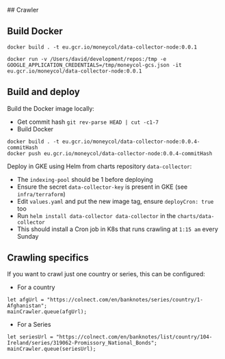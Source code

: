 ## Crawler

## Build Docker

```
docker build . -t eu.gcr.io/moneycol/data-collector-node:0.0.1
```

```
docker run -v /Users/david/development/repos:/tmp -e GOOGLE_APPLICATION_CREDENTIALS=/tmp/moneycol-gcs.json -it  eu.gcr.io/moneycol/data-collector-node:0.0.1
```

## Build and deploy

Build the Docker image locally:

- Get commit hash `git rev-parse HEAD | cut -c1-7`
- Build Docker
```
docker build . -t eu.gcr.io/moneycol/data-collector-node:0.0.4-commitHash
docker push eu.gcr.io/moneycol/data-collector-node:0.0.4-commitHash
```

Deploy in GKE using Helm from charts repository `data-collector`:

- The `indexing-pool` should be 1 before deploying
- Ensure the secret `data-collector-key` is present in GKE (see `infra/terraform`)
- Edit `values.yaml` and put the new image tag, ensure `deployCron: true` too
- Run `helm install data-collector data-collector` in the `charts/data-collector`
- This should install a Cron job in K8s that runs crawling at `1:15 am` every Sunday


## Crawling specifics

If you want to crawl just one country or series, this can be configured:

- For a country

```
let afgUrl = "https://colnect.com/en/banknotes/series/country/1-Afghanistan";
mainCrawler.queue(afgUrl);
```

- For a Series
```
let seriesUrl = "https://colnect.com/en/banknotes/list/country/104-Ireland/series/319062-Promissory_National_Bonds";
mainCrawler.queue(seriesUrl);
```